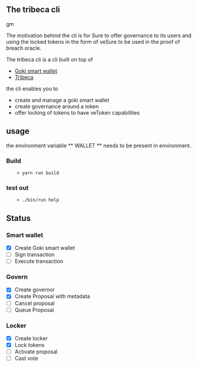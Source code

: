 ## The tribeca cli

gm

The motivation behind the cli is for Sure to offer governance to its users and using the locked tokens in the form of veSure to be used in the proof of breach oracle.

The tribeca cli is a cli built on top of

- [Goki smart wallet](https://github.com/GokiProtocol/goki)
- [Tribeca](https://docs.tribeca.so/governor/overview)

the cli enables you to

- create and manage a goki smart wallet
- create governance around a token
- offer locking of tokens to have veToken capabilities

## usage

the environment variable ** WALLET ** needs to be present in environment.

### Build

```
    > yarn run build
```

### test out

```
    > ./bin/run help
```

## Status

### Smart wallet

- [x] Create Goki smart wallet
- [ ] Sign transaction
- [ ] Execute transaction

### Govern

- [x] Create governor
- [x] Create Proposal with metadata
- [ ] Cancel proposal
- [ ] Queue Proposal

### Locker

- [x] Create locker
- [x] Lock tokens
- [ ] Activate proposal
- [ ] Cast vote
